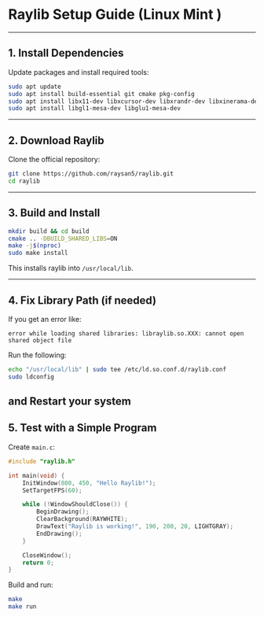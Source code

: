 # Raylib Setup Guide (Linux Mint )


---

## 1. Install Dependencies

Update packages and install required tools:

```bash
sudo apt update
sudo apt install build-essential git cmake pkg-config
sudo apt install libx11-dev libxcursor-dev libxrandr-dev libxinerama-dev libxi-dev
sudo apt install libgl1-mesa-dev libglu1-mesa-dev
```

---

## 2. Download Raylib

Clone the official repository:

```bash
git clone https://github.com/raysan5/raylib.git
cd raylib
```

---

## 3. Build and Install

```bash
mkdir build && cd build
cmake .. -DBUILD_SHARED_LIBS=ON
make -j$(nproc)
sudo make install
```

This installs raylib into `/usr/local/lib`.

---

## 4. Fix Library Path (if needed)

If you get an error like:

```
error while loading shared libraries: libraylib.so.XXX: cannot open shared object file
```

Run the following:

```bash
echo "/usr/local/lib" | sudo tee /etc/ld.so.conf.d/raylib.conf
sudo ldconfig
```
and Restart your system
---

## 5. Test with a Simple Program

Create `main.c`:

```c
#include "raylib.h"

int main(void) {
    InitWindow(800, 450, "Hello Raylib!");
    SetTargetFPS(60);

    while (!WindowShouldClose()) {
        BeginDrawing();
        ClearBackground(RAYWHITE);
        DrawText("Raylib is working!", 190, 200, 20, LIGHTGRAY);
        EndDrawing();
    }

    CloseWindow();
    return 0;
}
```


Build and run:

```bash
make
make run
```
